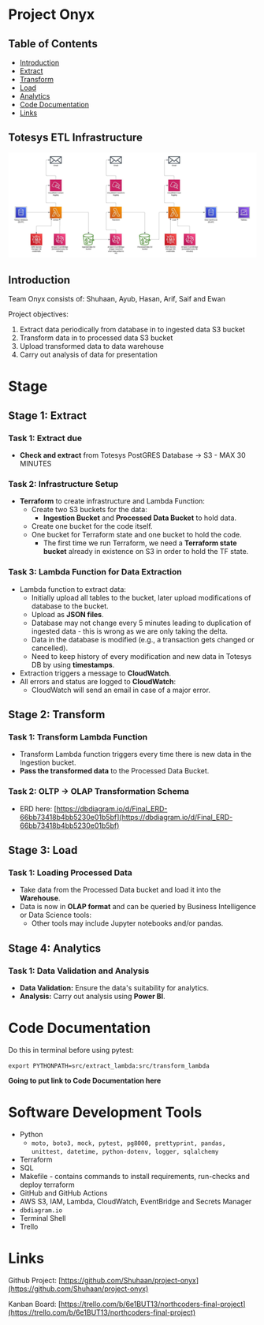 # Project Onyx

## Table of Contents
- [Introduction](#introduction)
- [Extract](#1-extract)
- [Transform](#2-transform)
- [Load](#3-load)
- [Analytics](#4-analytics)
- [Code Documentation](#code-documentation)
- [Links](#links)

## Totesys ETL Infrastructure
<img src="./src/Totesys ETL Pipeline.jpeg" alt="ETL Pipeline"></img>

## Introduction

Team Onyx consists of: Shuhaan, Ayub, Hasan, Arif, Saif and Ewan

Project objectives:
1. Extract data periodically from database in to ingested data S3 bucket
2. Transform data in to processed data S3 bucket
3. Upload transformed data to data warehouse
4. Carry out analysis of data for presentation

# Stage 

## Stage 1: Extract

### Task 1: Extract due

- **Check and extract** from Totesys PostGRES Database → S3 - MAX 30 MINUTES

### Task 2: Infrastructure Setup

- **Terraform** to create infrastructure and Lambda Function:
  - Create two S3 buckets for the data:
    - **Ingestion Bucket** and **Processed Data Bucket** to hold data.
  - Create one bucket for the code itself.
  - One bucket for Terraform state and one bucket to hold the code.
    - The first time we run Terraform, we need a **Terraform state bucket** already in existence on S3 in order to hold the TF state.

### Task 3: Lambda Function for Data Extraction

- Lambda function to extract data:
  - Initially upload all tables to the bucket, later upload modifications of database to the bucket.
  - Upload as **JSON files**.
  - Database may not change every 5 minutes leading to duplication of ingested data - this is wrong as we are only taking the delta.
  - Data in the database is modified (e.g., a transaction gets changed or cancelled).
  - Need to keep history of every modification and new data in Totesys DB by using **timestamps**.
- Extraction triggers a message to **CloudWatch**.
- All errors and status are logged to **CloudWatch**:
  - CloudWatch will send an email in case of a major error.

## Stage 2: Transform

### Task 1: Transform Lambda Function

- Transform Lambda function triggers every time there is new data in the Ingestion bucket.
- **Pass the transformed data** to the Processed Data Bucket.

### Task 2: OLTP → OLAP Transformation Schema

- ERD here: [https://dbdiagram.io/d/Final_ERD-66bb73418b4bb5230e01b5bf](https://dbdiagram.io/d/Final_ERD-66bb73418b4bb5230e01b5bf)

## Stage 3: Load

### Task 1: Loading Processed Data

- Take data from the Processed Data bucket and load it into the **Warehouse**.
- Data is now in **OLAP format** and can be queried by Business Intelligence or Data Science tools:
  - Other tools may include Jupyter notebooks and/or pandas.

## Stage 4: Analytics

### Task 1: Data Validation and Analysis

- **Data Validation:** Ensure the data's suitability for analytics.
- **Analysis:** Carry out analysis using **Power BI**.

# Code Documentation

Do this in terminal before using pytest:


`export PYTHONPATH=src/extract_lambda:src/transform_lambda`


**Going to put link to Code Documentation here**

# Software Development Tools

- Python
    - `moto, boto3, mock, pytest, pg8000, prettyprint, pandas, unittest, datetime, python-dotenv, logger, sqlalchemy`
- Terraform
- SQL
- Makefile - contains commands to install requirements, run-checks and deploy terraform
- GitHub and GitHub Actions
- AWS S3, IAM, Lambda, CloudWatch, EventBridge and Secrets Manager
- `dbdiagram.io`
- Terminal Shell
- Trello

# Links

Github Project: [https://github.com/Shuhaan/project-onyx](https://github.com/Shuhaan/project-onyx)

Kanban Board: [https://trello.com/b/6e1BUT13/northcoders-final-project](https://trello.com/b/6e1BUT13/northcoders-final-project)
